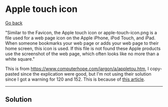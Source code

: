 # Apple touch icon

[Go back](../index.md#security)

"Similar to the Favicon, the Apple touch icon or apple-touch-icon.png is a file used for a web page icon on the Apple iPhone, iPod Touch, and iPad. When someone bookmarks your web page or adds your web page to their home screen, this icon is used. If this file is not found these Apple products use the screenshot of the web page, which often looks like no more than a white square."

This is from <https://www.computerhope.com/jargon/a/appletou.htm>,
I copy-pasted since the explication were good, but I'm not using
their solution since I got a warning for 120 and 152.
This is because of [this article](https://webhint.io/docs/user-guide/hints/hint-apple-touch-icons/).

<hr class="sl">

## Solution

<link rel="apple-touch-icon" sizes="120x120" href="/apple-touch-icon-120x120.png" />

<link rel="apple-touch-icon" sizes="152x152" href="/apple-touch-icon-152x152.png" />